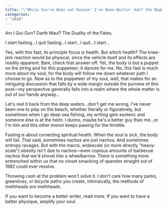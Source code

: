 ```yaml
---
title: "\"While You've Been out Runnin' I've Been Waitin' Half the Night\""
categories:
- "2018"
---
```



Am I Qui-Gon? Darth Maul? The Duality of the Fates.

I start fasting...I quit fasting...I start...I quit...I start...

Yes, with this fast, its principle focus is health. But which health? The knee-jerk reaction would be physical, since the vehicle itself and its effects are readily apparent. Bam, check that answer off. Yet, the body is but a puppet on the string and for this puppeteer; it dances for me. No, this fast is much more about my soul, for the body will follow me down whatever path I choose to go. Now as to the puppeteer of my soul, well, that makes for an intriguing discussion that falls by a wide margin outside the purview of this post—my perspective generally falls into a realm where the whole matter is out of our hands anyway...

Let's reel it back from the deep waters...don't get me wrong, I've never been one to play on the beach, whether literally or figuratively, but sometimes when I go deep sea fishing, my writing gets esoteric and someone else is at the helm. I dunno, maybe he's a better guy than me...or I'm him and this other moron keeps pawing for the throttle.

Fasting is about correcting spiritual health. When the soul is sick, the body will fail. That said, sometimes nachos are just nachos. And sometimes entropy ravages. But with the macro, widescale (or more directly "heavy-scale") obesity isn't due to nachos—even copious amounts of barbecue nachos that we'd shovel into a wheelbarrow. There is something more entrenched within us that no closet smacking of spandex straight out of 1982 could ever resolve.

Throwing cash at the problem won't solve it. I don't care how many parks, greenlines, or bicycle paths you create, intrinsically, the methods of methheads *are* methheads.

If you want to become a better writer, read more. If you want to have a better physique, amplify your soul.